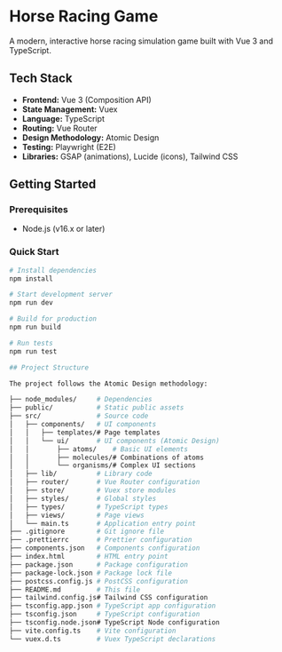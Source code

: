 # Horse Racing Game

A modern, interactive horse racing simulation game built with Vue 3 and TypeScript.

## Tech Stack

- **Frontend:** Vue 3 (Composition API)
- **State Management:** Vuex
- **Language:** TypeScript
- **Routing:** Vue Router
- **Design Methodology:** Atomic Design
- **Testing:** Playwright (E2E)
- **Libraries:** GSAP (animations), Lucide (icons), Tailwind CSS

## Getting Started

### Prerequisites

- Node.js (v16.x or later)

### Quick Start

```bash
# Install dependencies
npm install

# Start development server
npm run dev

# Build for production
npm run build

# Run tests
npm run test

## Project Structure

The project follows the Atomic Design methodology:

├── node_modules/     # Dependencies
├── public/           # Static public assets
├── src/              # Source code
│   ├── components/   # UI components
│   │   ├── templates/# Page templates
│   │   └── ui/       # UI components (Atomic Design)
│   │       ├── atoms/    # Basic UI elements
│   │       ├── molecules/# Combinations of atoms
│   │       └── organisms/# Complex UI sections
│   ├── lib/          # Library code
│   ├── router/       # Vue Router configuration
│   ├── store/        # Vuex store modules
│   ├── styles/       # Global styles
│   ├── types/        # TypeScript types
│   ├── views/        # Page views
│   └── main.ts       # Application entry point
├── .gitignore        # Git ignore file
├── .prettierrc       # Prettier configuration
├── components.json   # Components configuration
├── index.html        # HTML entry point
├── package.json      # Package configuration
├── package-lock.json # Package lock file
├── postcss.config.js # PostCSS configuration
├── README.md         # This file
├── tailwind.config.js# Tailwind CSS configuration
├── tsconfig.app.json # TypeScript app configuration
├── tsconfig.json     # TypeScript configuration
├── tsconfig.node.json# TypeScript Node configuration
├── vite.config.ts    # Vite configuration
└── vuex.d.ts         # Vuex TypeScript declarations
